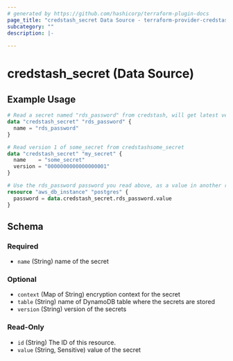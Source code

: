 ```yaml
---
# generated by https://github.com/hashicorp/terraform-plugin-docs
page_title: "credstash_secret Data Source - terraform-provider-credstash"
subcategory: ""
description: |-
  
---
```


# credstash_secret (Data Source)



## Example Usage

```terraform
# Read a secret named "rds_password" from credstash, will get latest version
data "credstash_secret" "rds_password" {
  name = "rds_password"
}

# Read version 1 of some_secret from credstashsome_secret
data "credstash_secret" "my_secret" {
  name    = "some_secret"
  version = "0000000000000000001"
}

# Use the rds_password password you read above, as a value in another resource.
resource "aws_db_instance" "postgres" {
  password = data.credstash_secret.rds_password.value
}
```

<!-- schema generated by tfplugindocs -->
## Schema

### Required

- `name` (String) name of the secret

### Optional

- `context` (Map of String) encryption context for the secret
- `table` (String) name of DynamoDB table where the secrets are stored
- `version` (String) version of the secrets

### Read-Only

- `id` (String) The ID of this resource.
- `value` (String, Sensitive) value of the secret


